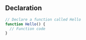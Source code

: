 ## Declaration

```javascript
// Declare a function called Hello
function Hello() {
  // Function code
}
```
